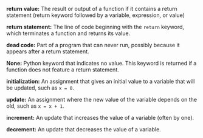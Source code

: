 **return value:** The result or output of a function if it contains a return statement (return keyword followed by a variable, expression, or value)   

**return statement:** The line of code beginning with the `return` keyword, which terminates a function and returns its value.  
  
**dead code:** Part of a program that can never run, possibly because it appears after a return statement.  
  
**None:** Python keyword that indicates no value.  This keyword is returned if a function does not feature a return statement.  
  
**initialization:** An assignment that gives an initial value to a variable that will be updated, such as `x = 0`.  
  
**update:** An assignment where the new value of the variable depends on the old, such as `x = x + 1`.
  
**increment:** An update that increases the value of a variable (often by one).  
  
**decrement:** An update that decreases the value of a variable.  